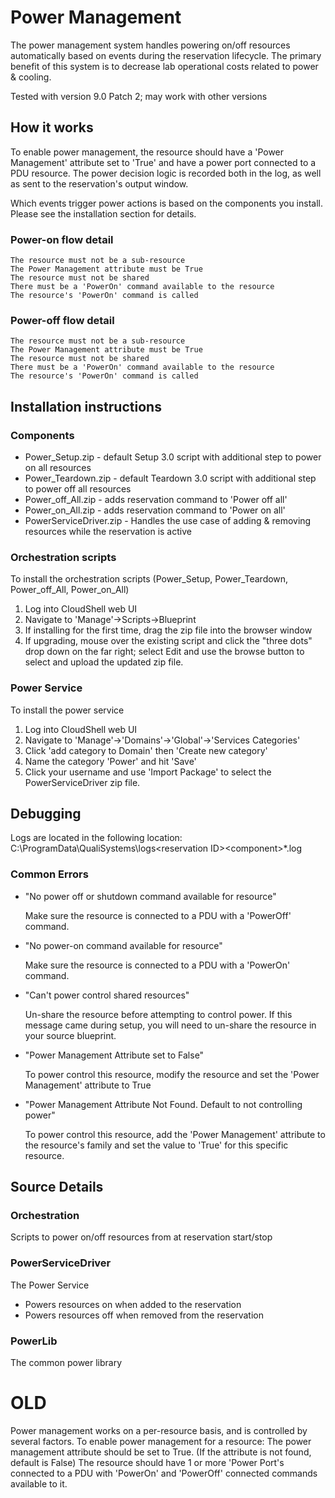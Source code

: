 # Power Management
The power management system handles powering on/off resources automatically based on events during the reservation lifecycle.
The primary benefit of this system is to decrease lab operational costs related to power &amp; cooling.

Tested with version 9.0 Patch 2; may work with other versions

## How it works

To enable power management, the resource should have a 'Power Management' attribute set to 'True' and have a power port connected to a PDU resource. The power decision logic is recorded both in the log, as well as sent to the reservation's output window.

Which events trigger power actions is based on the components you install. Please see the installation section for details.

### Power-on flow detail

    The resource must not be a sub-resource
    The Power Management attribute must be True
    The resource must not be shared
    There must be a 'PowerOn' command available to the resource
    The resource's 'PowerOn' command is called

### Power-off flow detail

    The resource must not be a sub-resource
    The Power Management attribute must be True
    The resource must not be shared
    There must be a 'PowerOn' command available to the resource
    The resource's 'PowerOn' command is called

## Installation instructions

### Components
* Power_Setup.zip - default Setup 3.0 script with additional step to power on all resources
* Power_Teardown.zip - default Teardown 3.0 script with additional step to power off all resources
* Power_off_All.zip - adds reservation command to 'Power off all'
* Power_on_All.zip - adds reservation command to 'Power on all'
* PowerServiceDriver.zip - Handles the use case of adding & removing resources while the reservation is active

### Orchestration scripts
To install the orchestration scripts (Power_Setup, Power_Teardown, Power_off_All, Power_on_All)
1. Log into CloudShell web UI
1. Navigate to 'Manage'->Scripts->Blueprint
1. If installing for the first time, drag the zip file into the browser window
1. If upgrading, mouse over the existing script and click the "three dots" drop down on the far right; select Edit and use the browse button to select and upload the updated zip file.

### Power Service
To install the power service
1. Log into CloudShell web UI
1. Navigate to 'Manage'->'Domains'->'Global'->'Services Categories'
1. Click 'add category to Domain' then 'Create new category'
1. Name the category 'Power' and hit 'Save'
1. Click your username and use 'Import Package' to select the PowerServiceDriver zip file.

## Debugging
Logs are located in the following location:
C:\ProgramData\QualiSystems\logs\<reservation ID>\<component>\*.log

### Common Errors
* "No power off or shutdown command available for resource"

    Make sure the resource is connected to a PDU with a 'PowerOff' command.

* "No power-on command available for resource"

    Make sure the resource is connected to a PDU with a 'PowerOn' command.

* "Can't power control shared resources"

    Un-share the resource before attempting to control power. If this message came during setup, you will need to
    un-share the resource in your source blueprint.

* "Power Management Attribute set to False"

    To power control this resource, modify the resource and set the 'Power Management' attribute to True

* "Power Management Attribute Not Found. Default to not controlling power"

    To power control this resource, add the 'Power Management' attribute to the resource's family and set the value to
    'True' for this specific resource.

## Source Details
### Orchestration
Scripts to power on/off resources from at reservation start/stop

### PowerServiceDriver
The Power Service
- Powers resources on when added to the reservation
- Powers resources off when removed from the reservation

### PowerLib
The common power library

# OLD

Power management works on a per-resource basis, and is controlled by several factors. To enable power management for a resource:
    The power management attribute should be set to True. (If the attribute is not found, default is False)
    The resource should have 1 or more 'Power Port's connected to a PDU with 'PowerOn' and 'PowerOff' connected commands available to it.